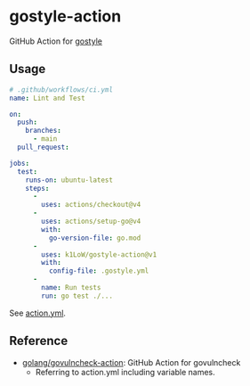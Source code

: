 # gostyle-action

GitHub Action for [gostyle](https://github.com/k1LoW/gostyle)

## Usage

``` yaml
# .github/workflows/ci.yml
name: Lint and Test

on:
  push:
    branches:
      - main
  pull_request:

jobs:
  test:
    runs-on: ubuntu-latest
    steps:
      -
        uses: actions/checkout@v4
      -
        uses: actions/setup-go@v4
        with:
          go-version-file: go.mod
      -
        uses: k1LoW/gostyle-action@v1
        with:
          config-file: .gostyle.yml
      -
        name: Run tests
        run: go test ./...
```

See [action.yml](action.yml).

## Reference

- [golang/govulncheck-action](https://github.com/golang/govulncheck-action): GitHub Action for govulncheck
  - Referring to action.yml including variable names.
